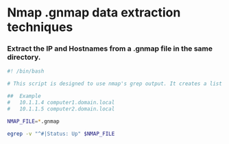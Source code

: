 # Nmap .gnmap data extraction techniques

### Extract the IP and Hostnames from a .gnmap file in the same directory.

```sh
#! /bin/bash

# This script is designed to use nmap's grep output. It creates a list of the IP addresses and Hostnames and places them in a file called ip_hostname.txt

##  Example
#   10.1.1.4 computer1.domain.local
#   10.1.1.5 computer2.domain.local

NMAP_FILE=*.gnmap

egrep -v "^#|Status: Up" $NMAP_FILE

```
